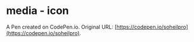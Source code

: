 # media - icon

A Pen created on CodePen.io. Original URL: [https://codepen.io/soheilpro](https://codepen.io/soheilpro).

